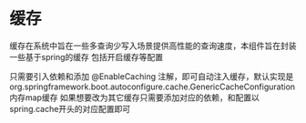 # 缓存
缓存在系统中旨在一些多查询少写入场景提供高性能的查询速度，本组件旨在封装一些基于spring的缓存
包括开启缓存等配置

只需要引入依赖和添加 @EnableCaching 注解，即可自动注入缓存，默认实现是 org.springframework.boot.autoconfigure.cache.GenericCacheConfiguration 内存map缓存
如果想要改为其它缓存只需要添加对应的依赖，和配置以spring.cache开头的对应配置即可